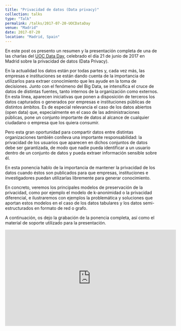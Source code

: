 ```yaml
---
title: "Privacidad de datos (Data privacy)"
collection: talks
type: "Talk"
permalink: /talks/2017-07-20-UOCDataDay
venue: "Madrid"
date: 2017-07-20
location: "Madrid, Spain"
---
```


En este post os presento un resumen y la presentación completa de una de las charlas del [UOC Data Day](http://symposium.uoc.edu/10259.html), celebrado el día 21 de junio de 2017 en Madrid sobre la privacidad de datos (Data Privacy).

En la actualidad los datos están por todas partes y, cada vez más, las empresas e instituciones se están dando cuenta de la importancia de utilizarlos para extraer conocimiento que les ayude en la toma de decisiones. Junto con el fenómeno del Big Data, se intensifica el cruce de datos de distintas fuentes, tanto internos de la organización como externos. En esta línea, aparecen iniciativas que ponen a disposición de terceros los datos capturados o generados por empresas e instituciones públicas de distintos ámbitos. Es de especial relevancia el caso de los datos abiertos (open data) que, especialmente en el caso de las administraciones públicas, pone un conjunto importante de datos al alcance de cualquier ciudadano o empresa que los quiera consumir.

Pero esta gran oportunidad para compartir datos entre distintas organizaciones también conlleva una importante responsabilidad: la privacidad de los usuarios que aparecen en dichos conjuntos de datos debe ser garantizada, de modo que nadie pueda identificar a un usuario dentro de un conjunto de datos y pueda extraer información sensible sobre él.

En esta ponencia hablo de la importancia de mantener la privacidad de los datos cuando éstos son publicados para que empresas, instituciones e investigadores puedan utilizarlas libremente para generar conocimiento.

En concreto, veremos los principales modelos de preservación de la privacidad, como por ejemplo el modelo de k-anonimidad o la privacidad diferencial, e ilustraremos con ejemplos la problemática y soluciones que aportan estos modelos en el caso de los datos tabulares y los datos semi-estructurados en formato de red o grafo.

A continuación, os dejo la grabación de la ponencia completa, así como el material de soporte utilizado para la presentación.

<iframe width="560" height="315" src="https://www.youtube.com/embed/JLxnrfhcu18?si=4CtH8PLAP4vEB1Lt" title="YouTube video player" frameborder="0" allow="accelerometer; autoplay; clipboard-write; encrypted-media; gyroscope; picture-in-picture; web-share" referrerpolicy="strict-origin-when-cross-origin" allowfullscreen></iframe>
